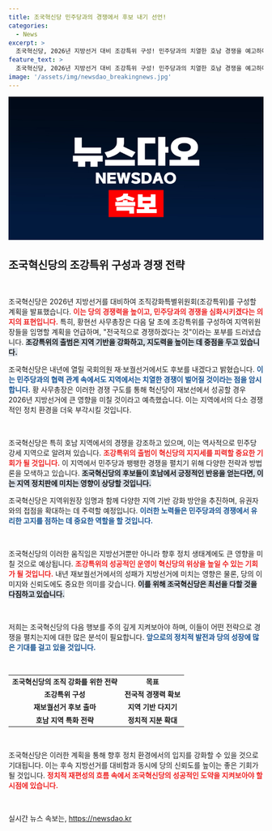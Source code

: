 ```yaml
---
title: 조국혁신당 민주당과의 경쟁에서 후보 내기 선언!
categories:
  - News
excerpt: >
  조국혁신당, 2026년 지방선거 대비 조강특위 구성! 민주당과의 치열한 호남 경쟁을 예고하며 내년 재보궐선거에서도 후보를 낸다. 과연 혁신당의 변화를 주목해야 할 순간이 다가온다!
feature_text: >
  조국혁신당, 2026년 지방선거 대비 조강특위 구성! 민주당과의 치열한 호남 경쟁을 예고하며 내년 재보궐선거에서도 후보를 낸다. 과연 혁신당의 변화를 주목해야 할 순간이 다가온다!
image: '/assets/img/newsdao_breakingnews.jpg'
---
```


<p><img src="/assets/img/newsdao_breakingnews.jpg" alt="flaretime 속보" /></p>

<h2 data-ke-size="size26">조국혁신당의 조강특위 구성과 경쟁 전략</h2>

<p data-ke-size="size16">&nbsp;</p>

<p>조국혁신당은 2026년 지방선거를 대비하여 조직강화특별위원회(조강특위)를 구성할 계획을 발표했습니다. <b><span style="color: #ee2323;">이는 당의 경쟁력을 높이고, 민주당과의 경쟁을 심화시키겠다는 의지의 표현입니다.</span></b> 특히, 황현선 사무총장은 다음 달 초에 조강특위를 구성하여 지역위원장들을 임명할 계획을 언급하며, "전국적으로 경쟁하겠다는 것"이라는 포부를 드러냈습니다. <b><span style="background-color: #21538527;">조강특위의 출범은 지역 기반을 강화하고, 지도력을 높이는 데 중점을 두고 있습니다.</span></b> </p>

<p>조국혁신당은 내년에 열릴 국회의원 재·보궐선거에서도 후보를 내겠다고 밝혔습니다. <b><span style="color: #1a5490;">이는 민주당과의 협력 관계 속에서도 지역에서는 치열한 경쟁이 벌어질 것이라는 점을 암시합니다.</span></b> 황 사무총장은 이러한 경쟁 구도를 통해 혁신당이 재보선에서 성공할 경우 2026년 지방선거에 큰 영향을 미칠 것이라고 예측했습니다. 이는 지역에서의 다소 경쟁적인 정치 환경을 더욱 부각시킬 것입니다.</p>

<p data-ke-size="size16">&nbsp;</p>

<p>조국혁신당은 특히 호남 지역에서의 경쟁을 강조하고 있으며, 이는 역사적으로 민주당 강세 지역으로 알려져 있습니다. <b><span style="color: #ee2323;">조강특위의 출범이 혁신당의 지지세를 피력할 중요한 기회가 될 것입니다.</span></b> 이 지역에서 민주당과 팽팽한 경쟁을 펼치기 위해 다양한 전략과 방법론을 모색하고 있습니다. <b><span style="background-color: #21538527;">조국혁신당의 후보들이 호남에서 긍정적인 반응을 얻는다면, 이는 지역 정치판에 미치는 영향이 상당할 것입니다.</span></b> </p>

<p>조국혁신당은 지역위원장 임명과 함께 다양한 지역 기반 강화 방안을 추진하며, 유권자와의 접점을 확대하는 데 주력할 예정입니다. <b><span style="color: #1a5490;">이러한 노력들은 민주당과의 경쟁에서 유리한 고지를 점하는 데 중요한 역할을 할 것입니다.</span></b> </p>

<p data-ke-size="size16">&nbsp;</p>

<p>조국혁신당의 이러한 움직임은 지방선거뿐만 아니라 향후 정치 생태계에도 큰 영향을 미칠 것으로 예상됩니다. <b><span style="color: #ee2323;">조강특위의 성공적인 운영이 혁신당의 위상을 높일 수 있는 기회가 될 것입니다.</span></b> 내년 재보궐선거에서의 성패가 지방선거에 미치는 영향은 물론, 당의 이미지와 신뢰도에도 중요한 의미를 갖습니다. <b><span style="background-color: #21538527;">이를 위해 조국혁신당은 최선을 다할 것을 다짐하고 있습니다.</span></b> </p>

<p data-ke-size="size16">&nbsp;</p>

<p>저희는 조국혁신당의 다음 행보를 주의 깊게 지켜보아야 하며, 이들이 어떤 전략으로 경쟁을 펼치는지에 대한 많은 분석이 필요합니다. <b><span style="color: #1a5490;">앞으로의 정치적 발전과 당의 성장에 많은 기대를 걸고 있을 것입니다.</span></b> </p>

<p data-ke-size="size16">&nbsp;</p> 

<table style="width:100%; border-collapse: collapse;">
   <tr>
      <td style="text-align: center; height: 17px;"><b>조국혁신당의 조직 강화를 위한 전략</b></td>
      <td style="text-align: center; height: 17px;"><b>목표</b></td>
   </tr>
   <tr>
      <td style="text-align: center; height: 17px;"><b>조강특위 구성</b></td>
      <td style="text-align: center; height: 17px;"><b>전국적 경쟁력 확보</b></td>
   </tr>
   <tr>
      <td style="text-align: center; height: 17px;"><b>재보궐선거 후보 출마</b></td>
      <td style="text-align: center; height: 17px;"><b>지역 기반 다지기</b></td>
   </tr>
   <tr>
      <td style="text-align: center; height: 17px;"><b>호남 지역 특화 전략</b></td>
      <td style="text-align: center; height: 17px;"><b>정치적 지분 확대</b></td>
   </tr>
</table>

<p data-ke-size="size16">&nbsp;</p>

<p>조국혁신당은 이러한 계획을 통해 향후 정치 환경에서의 입지를 강화할 수 있을 것으로 기대됩니다. 이는 후속 지방선거를 대비함과 동시에 당의 신뢰도를 높이는 좋은 기회가 될 것입니다. <b><span style="color: #ee2323;">정치적 재편성의 흐름 속에서 조국혁신당의 성공적인 도약을 지켜보아야 할 시점에 있습니다.</span></b> </p>

<p data-ke-size="size16">&nbsp;</p>
실시간 뉴스 속보는, <a href="https://newsdao.kr" rel="dofollow">https://newsdao.kr</a>


